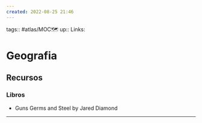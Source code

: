 ```yaml
---
created: 2022-08-25 21:46
---
```

tags:: #atlas/MOC🗺 
up::
Links: 
# Geografia
## Recursos
### Libros
- Guns Germs and Steel by Jared Diamond
___
